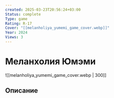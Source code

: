 ```yaml
---
created: 2025-03-23T20:56:24+03:00
Status: complete
Type: game
Rating: R-17
Cover: "[[melanholiya_yumemi_game_cover.webp]]"
Year: 2024
Views: 3
---
```


# Меланхолия Юмэми


![[melanholiya_yumemi_game_cover.webp | 300]]


## Описание


